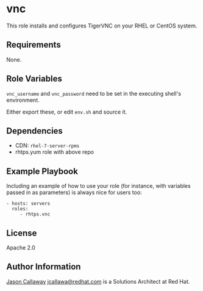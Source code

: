 vnc
=========

This role installs and configures TigerVNC on your RHEL or CentOS system.

Requirements
------------

None.

Role Variables
--------------

```vnc_username``` and ```vnc_password``` need to be set in the executing shell's environment.

Either export these, or edit ```env.sh``` and source it.

Dependencies
------------

* CDN: ```rhel-7-server-rpms```
* rhtps.yum role with above repo

Example Playbook
----------------

Including an example of how to use your role (for instance, with variables passed in as parameters) is always nice for users too:

    - hosts: servers
      roles:
         - rhtps.vnc

License
-------

Apache 2.0

Author Information
------------------

[Jason Callaway](https://github.com/jason-callaway) <jcallawa@redhat.com> is a Solutions Architect at Red Hat. 